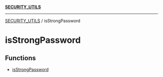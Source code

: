 [**SECURITY_UTILS**](../README.md)

***

[SECURITY_UTILS](../README.md) / isStrongPassword

# isStrongPassword

## Functions

- [isStrongPassword](functions/isStrongPassword.md)
